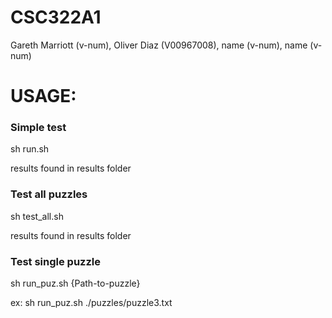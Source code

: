 # CSC322A1
Gareth Marriott (v-num),
Oliver Diaz (V00967008),
name (v-num),
name (v-num)

# USAGE:

### Simple test
sh run.sh

results found in results folder

### Test all puzzles
sh test_all.sh

results found in results folder


### Test single puzzle
sh run_puz.sh {Path-to-puzzle}

ex: sh run_puz.sh ./puzzles/puzzle3.txt

